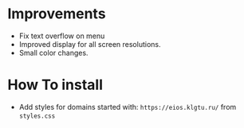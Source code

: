 # Improvements
- Fix text overflow on menu
- Improved display for all screen resolutions.
- Small color changes.

# How To install
- Add styles for domains started with: `https://eios.klgtu.ru/` from `styles.css`
